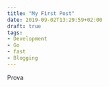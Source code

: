 ```yaml
---
title: "My First Post"
date: 2019-09-02T13:29:59+02:00
draft: true
tags:
- Development
- Go
- fast
- Blogging
---
```


Prova